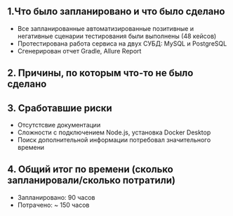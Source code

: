 ## 1.Что было запланировано и что было сделано

- Все запланированные автоматизированные позитивные и негативные сценарии тестирования были выполнены (48 кейсов)
- Протестирована работа сервиса на двух СУБД: MySQL и PostgreSQL
- Сгенерирован отчет Gradle, Allure Report

## 2. Причины, по которым что-то не было сделано

   

## 3. Сработавшие риски
- Отсутстсвие документации
- Сложности с подключением Node.js, установка Docker Desktop  
-  Поиск дополнительной информации потребовал значительного времени

## 4. Общий итог по времени (сколько запланировали/сколько потратили)
-  Запланировано: 90 часов
-  Потрачено: ~ 150 часов